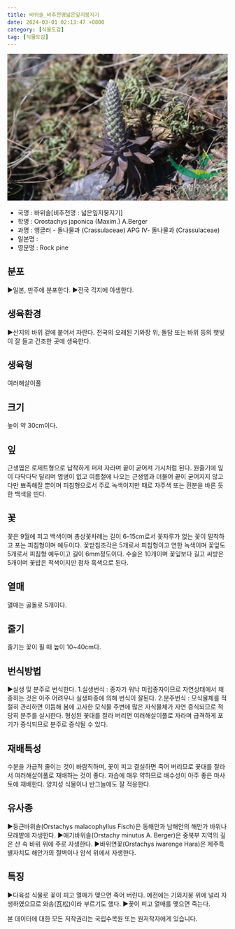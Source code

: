 ```yaml
---
title: 바위솔_비추천명넓은잎지붕지기
date: 2024-03-01 02:13:47 +0800
category: [식물도감]
tag: [식물도감]
---
```




![바위솔[비추천명 : 넓은잎지붕지기]](/assets/img/fileUpload/plants/basic/Crassulaceae/Orostachys/18335/1_th2.JPG)
- 국명 : 바위솔[비추천명 : 넓은잎지붕지기]
- 학명 : Orostachys japonica (Maxim.) A.Berger
- 과명 : 앵글러 - 돌나물과 (Crassulaceae) APG Ⅳ- 돌나물과 (Crassulaceae)
- 일본명 : 
- 영문명 : Rock pine


## 분포
▶일본, 만주에 분포한다.
▶전국 각지에 야생한다.
## 생육환경
▶산지의 바위 겉에 붙어서 자란다. 전국의 오래된 기와장 위, 돌담 또는 바위 등의 햇빛이 잘 들고 건조한 곳에 생육한다.
## 생육형
여러해살이풀
## 크기
높이 약 30cm이다.
## 잎
근생엽은 로제트형으로 납작하게 퍼져 자라며 끝이 굳어져 가시처럼 된다. 원줄기에 잎이 다닥다닥 달리며 엽병이 없고 여름철에 나오는 근생엽과 더불어 끝이 굳어지지 않고 다만 뾰족해질 뿐이며 피침형으로서 주로 녹색이지만 때로 자주색 또는 흰분을 바른 듯한 백색을 띤다.
## 꽃
꽃은 9월에 피고 백색이며 총상꽃차례는 길이 6-15cm로서 꽃자루가 없는 꽃이 밀착하고 포는 피침형이며 예두이다. 꽃받침조각은 5개로서 피침형이고 연한 녹색이며 꽃잎도 5개로서 피침형 예두이고 길이 6mm정도이다. 수술은 10개이며 꽃잎보다 길고 씨방은 5개이며 꽃밥은 적색이지만 점차 흑색으로 된다.
## 열매
열매는 골돌로 5개이다.
## 줄기
줄기는 꽃이 필 때 높이 10~40cm다.
## 번식방법
▶실생 및 분주로 번식한다. 
1.실생번식 : 종자가 워낙 미립종자이므로 자연상태에서 채종하는 것은 아주 어려우나 실생파종에 의해 번식이 잘된다. 
2.분주번식 : 모식물체를 적절히 관리하면 이듬해 봄에 고사한 모식물 주변에 많은 자식물체가 자연 증식되므로 적당히 분주를 실시한다. 형성된 꽃대를 잘라 버리면 여러해살이풀로 자라며 급격하게 포기가 증식되므로 분주로 증식될 수 있다.
## 재배특성
수분을 가급적 줄이는 것이 바람직하며, 꽃이 피고 결실하면 죽어 버리므로 꽃대를 잘라서 여러해살이풀로 재배하는 것이 좋다. 과습에 매우 약하므로 배수성이 아주 좋은 마사토에 재배한다. 양지성 식물이나 반그늘에도 잘 적응한다.
## 유사종
▶둥근바위솔(Orstachys malacophyllus Fisch)은 동해안과 남해안의 해안가 바위나 모래밭에 자생한다.
▶애기바위솔(Orstachy minutus A. Berger)은 중북부 지역의 깊은 산 속 바위 위에 주로 자생한다.
▶바위연꽃(Orstachys iwarenge Hara)은 제주특별자치도 해안가의 절벽이나 암석 위에서 자생한다.
## 특징
▶다육성 식물로 꽃이 피고 열매가 맺으면 죽어 버린다. 예전에는 기와지붕 위에 널리 자생하였으므로 와송(瓦松)이라 부르기도 했다.
▶꽃이 피고 열매를 맺으면 죽는다.






본 데이터에 대한 모든 저작권리는 국립수목원 또는 원저작자에게 있습니다.
